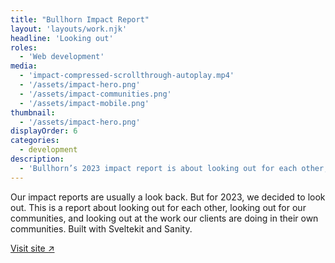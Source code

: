 ```yaml
---
title: "Bullhorn Impact Report"
layout: 'layouts/work.njk'
headline: 'Looking out'
roles: 
  - 'Web development'
media: 
  - 'impact-compressed-scrollthrough-autoplay.mp4'
  - '/assets/impact-hero.png'
  - '/assets/impact-communities.png'
  - '/assets/impact-mobile.png'
thumbnail:
  - '/assets/impact-hero.png'
displayOrder: 6
categories:
  - development
description:
  - 'Bullhorn’s 2023 impact report is about looking out for each other, our clients, and our communities. Built with Sveltekit and Sanity.'
---
```


Our impact reports are usually a look back. But for 2023, we decided to look out. This is a report about looking out for each other, looking out for our communities, and looking out at the work our clients are doing in their own communities. Built with Sveltekit and Sanity. 

<a href="https://impact.bullhorncreative.com" target="_blank" rel="noopener noreferrer">Visit site ↗</a>